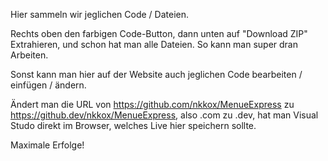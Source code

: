 Hier sammeln wir jeglichen Code / Dateien. 

Rechts oben den farbigen Code-Button, dann unten auf "Download ZIP"
Extrahieren, und schon hat man alle Dateien. So kann man super dran Arbeiten.

Sonst kann man hier auf der Website auch jeglichen Code bearbeiten / einfügen / ändern.

Ändert man die URL von https://github.com/nkkox/MenueExpress zu https://github.dev/nkkox/MenueExpress, 
also .com zu .dev, hat man Visual Studo direkt im Browser, welches Live hier speichern sollte.

Maximale Erfolge!
